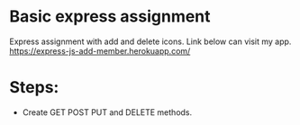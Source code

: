 # Basic express assignment

  Express assignment with add and delete icons.
  Link below can visit my app.
  https://express-js-add-member.herokuapp.com/

# Steps:
- Create GET POST PUT and DELETE methods.
